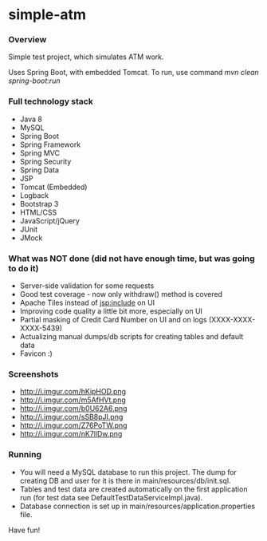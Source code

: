 # simple-atm

### Overview
Simple test project, which simulates ATM work.

Uses Spring Boot, with embedded Tomcat. To run, use command
*mvn clean spring-boot:run*

### Full technology stack
* Java 8
* MySQL
* Spring Boot
* Spring Framework
* Spring MVC
* Spring Security
* Spring Data
* JSP
* Tomcat (Embedded)
* Logback
* Bootstrap 3
* HTML/CSS
* JavaScript/jQuery
* JUnit
* JMock

### What was NOT done (did not have enough time, but was going to do it)
* Server-side validation for some requests
* Good test coverage - now only withdraw() method is covered
* Apache Tiles instead of <jsp:include> on UI
* Improving code quality a little bit more, especially on UI
* Partial masking of Credit Card Number on UI and on logs (XXXX-XXXX-XXXX-5439)
* Actualizing manual dumps/db scripts for creating tables and default data
* Favicon :)

### Screenshots
* http://i.imgur.com/hKipHOD.png
* http://i.imgur.com/m5AfHVt.png
* http://i.imgur.com/b0U62A6.png
* http://i.imgur.com/sSB8pJI.png
* http://i.imgur.com/Z76PoTW.png
* http://i.imgur.com/nK7llDw.png

### Running
* You will need a MySQL database to run this project. The dump for creating DB and user for it is there in main/resources/db/init.sql.
* Tables and test data are created automatically on the first application run (for test data see DefaultTestDataServiceImpl.java).
* Database connection is set up in main/resources/application.properties file.

Have fun!
